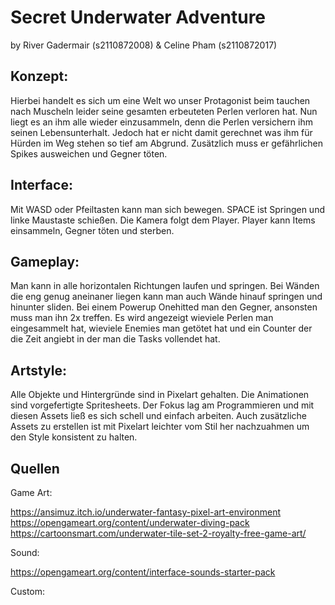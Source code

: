 # Secret Underwater Adventure
by River Gadermair (s2110872008) & Celine Pham (s2110872017)
## Konzept:
Hierbei handelt es sich um eine Welt wo unser Protagonist beim tauchen nach Muscheln leider seine gesamten erbeuteten Perlen verloren hat.
Nun liegt es an ihm alle wieder einzusammeln, denn die Perlen versichern ihm seinen Lebensunterhalt.
Jedoch hat er nicht damit gerechnet was ihm für Hürden im Weg stehen so tief am Abgrund. Zusätzlich muss er gefährlichen Spikes ausweichen und Gegner töten.

## Interface:
Mit WASD oder Pfeiltasten kann man sich bewegen. SPACE ist Springen und linke Maustaste schießen. Die Kamera folgt dem Player. 
Player kann Items einsammeln, Gegner töten und sterben. 


## Gameplay:
Man kann in alle horizontalen Richtungen laufen und springen. Bei Wänden die eng genug aneinaner liegen kann man auch Wände hinauf springen und hinunter sliden.
Bei einem Powerup Onehitted man den Gegner, ansonsten muss man ihn 2x treffen.
Es wird angezeigt wieviele Perlen man eingesammelt hat, wieviele Enemies man getötet hat und ein Counter der die Zeit angiebt in der man die Tasks vollendet hat.


## Artstyle:
Alle Objekte und Hintergründe sind in Pixelart gehalten. Die Animationen sind vorgefertigte Spritesheets.
Der Fokus lag am Programmieren und mit diesen Assets ließ es sich schell und einfach arbeiten. 
Auch zusätzliche Assets zu erstellen ist mit Pixelart leichter vom Stil her nachzuahmen um den Style konsistent zu halten.



## Quellen
Game Art:

https://ansimuz.itch.io/underwater-fantasy-pixel-art-environment <br />
https://opengameart.org/content/underwater-diving-pack <br />
https://cartoonsmart.com/underwater-tile-set-2-royalty-free-game-art/ <br />

Sound:

https://opengameart.org/content/interface-sounds-starter-pack

Custom:

